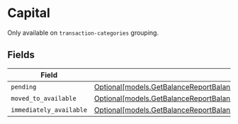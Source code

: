 # Capital

Only available on `transaction-categories` grouping.


## Fields

| Field                                                                                                                                                                                      | Type                                                                                                                                                                                       | Required                                                                                                                                                                                   | Description                                                                                                                                                                                |
| ------------------------------------------------------------------------------------------------------------------------------------------------------------------------------------------ | ------------------------------------------------------------------------------------------------------------------------------------------------------------------------------------------ | ------------------------------------------------------------------------------------------------------------------------------------------------------------------------------------------ | ------------------------------------------------------------------------------------------------------------------------------------------------------------------------------------------ |
| `pending`                                                                                                                                                                                  | [Optional[models.GetBalanceReportBalancesResponse200ApplicationHalPlusJSONResponseBodyPending]](../models/getbalancereportbalancesresponse200applicationhalplusjsonresponsebodypending.md) | :heavy_minus_sign:                                                                                                                                                                         | N/A                                                                                                                                                                                        |
| `moved_to_available`                                                                                                                                                                       | [Optional[models.GetBalanceReportBalancesResponse200MovedToAvailable]](../models/getbalancereportbalancesresponse200movedtoavailable.md)                                                   | :heavy_minus_sign:                                                                                                                                                                         | N/A                                                                                                                                                                                        |
| `immediately_available`                                                                                                                                                                    | [Optional[models.GetBalanceReportBalancesResponse200ImmediatelyAvailable]](../models/getbalancereportbalancesresponse200immediatelyavailable.md)                                           | :heavy_minus_sign:                                                                                                                                                                         | N/A                                                                                                                                                                                        |